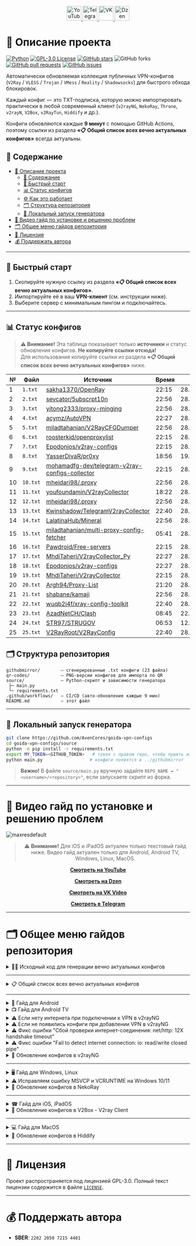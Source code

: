 <div align="center">
    <a href="https://www.youtube.com/@avencores/" target="_blank">
      <img src="https://github.com/user-attachments/assets/338bcd74-e3c3-4700-87ab-7985058bd17e" alt="YouTube" height="40">
    </a>
    <a href="https://t.me/avencoresyt" target="_blank">
      <img src="https://github.com/user-attachments/assets/939f8beb-a49a-48cf-89b9-d610ee5c4b26" alt="Telegram" height="40">
    </a>
    <a href="https://vk.com/avencoresvk" target="_blank">
      <img src="https://github.com/user-attachments/assets/dc109dda-9045-4a06-95a5-3399f0e21dc4" alt="VK" height="40">
    </a>
    <a href="https://dzen.ru/avencores" target="_blank">
      <img src="https://github.com/user-attachments/assets/bd55f5cf-963c-4eb8-9029-7b80c8c11411" alt="Dzen" height="40">
    </a>
</div>

# 📖 Описание проекта

[![Python](https://img.shields.io/badge/python-3670A0?style=for-the-badge&logo=python&logoColor=ffdd54)](https://github.com/AvenCores/goida-vpn-configs)
[![GPL-3.0 License](https://img.shields.io/badge/License-GPL--3.0-blue?style=for-the-badge)](./LICENSE)
[![GitHub stars](https://img.shields.io/github/stars/AvenCores/goida-vpn-configs?style=for-the-badge)](https://github.com/AvenCores/goida-vpn-configs/stargazers)
![GitHub forks](https://img.shields.io/github/forks/AvenCores/goida-vpn-configs?style=for-the-badge)
[![GitHub pull requests](https://img.shields.io/github/issues-pr/AvenCores/goida-vpn-configs?style=for-the-badge)](https://github.com/AvenCores/goida-vpn-configs/pulls)
[![GitHub issues](https://img.shields.io/github/issues/AvenCores/goida-vpn-configs?style=for-the-badge)](https://github.com/AvenCores/goida-vpn-configs/issues)

Автоматически обновляемая коллекция публичных VPN-конфигов (`V2Ray` / `VLESS` / `Trojan` / `VMess` / `Reality` / `Shadowsocks`) для быстрого обхода блокировок.
  
Каждый конфиг — это TXT-подписка, которую можно импортировать практически в любой современный клиент (`v2rayNG`, `NekoRay`, `Throne`, `v2rayN`, `V2Box`, `v2RayTun`, `Hiddify` и др.).

Конфиги обновляются каждые **9 минут** с помощью GitHub Actions, поэтому ссылки из раздела **«📋 Общий список всех вечно актуальных конфигов»** всегда актуальны.

## 📑 Содержание
- [📖 Описание проекта](#-описание-проекта)
  - [📑 Содержание](#-содержание)
  - [🚀 Быстрый старт](#-быстрый-старт)
  - [📊 Статус конфигов](#-статус-конфигов)
  - [⚙️ Как это работает](#️-как-это-работает)
  - [🗂 Структура репозитория](#-структура-репозитория)
  - [🔧 Локальный запуск генератора](#-локальный-запуск-генератора)
- [🎦 Видео гайд по установке и решению проблем](#-видео-гайд-по-установке-и-решению-проблем)
- [🗂️ Общее меню гайдов репозитория](#️-общее-меню-гайдов-репозитория)
- [📜 Лицензия](#-лицензия)
- [💰 Поддержать автора](#-поддержать-автора)

---

## 🚀 Быстрый старт
1. Скопируйте нужную ссылку из раздела **«📋 Общий список всех вечно актуальных конфигов»**.  
2. Импортируйте её в ваш **VPN-клиент** (см. инструкции ниже).  
3. Выберите сервер с минимальным пингом и подключайтесь.

---

## 📊 Статус конфигов

> **⚠️ Внимание!** Эта таблица показывает только **источники** и статус обновления конфигов. **Не копируйте ссылки отсюда!**  
> Для использования копируйте ссылки из раздела **«📋 Общий список всех вечно актуальных конфигов»** ниже.

| № | Файл | Источник | Время | Дата |
|--|--|--|--|--|
| 1 | `1.txt` | [sakha1370/OpenRay](https://github.com/sakha1370/OpenRay/raw/refs/heads/main/output/all_valid_proxies.txt) | 22:15 | 28.10.2025 |
| 2 | `2.txt` | [sevcator/5ubscrpt10n](https://raw.githubusercontent.com/sevcator/5ubscrpt10n/main/protocols/vl.txt) | 22:56 | 28.10.2025 |
| 3 | `3.txt` | [yitong2333/proxy-minging](https://raw.githubusercontent.com/yitong2333/proxy-minging/refs/heads/main/v2ray.txt) | 22:56 | 28.10.2025 |
| 4 | `4.txt` | [acymz/AutoVPN](https://raw.githubusercontent.com/acymz/AutoVPN/refs/heads/main/data/V2.txt) | 22:27 | 28.10.2025 |
| 5 | `5.txt` | [miladtahanian/V2RayCFGDumper](https://raw.githubusercontent.com/miladtahanian/V2RayCFGDumper/refs/heads/main/config.txt) | 22:56 | 28.10.2025 |
| 6 | `6.txt` | [roosterkid/openproxylist](https://raw.githubusercontent.com/roosterkid/openproxylist/main/V2RAY_RAW.txt) | 22:15 | 28.10.2025 |
| 7 | `7.txt` | [Epodonios/v2ray-configs](https://github.com/Epodonios/v2ray-configs/raw/main/Splitted-By-Protocol/trojan.txt) | 22:15 | 28.10.2025 |
| 8 | `8.txt` | [YasserDivaR/pr0xy](https://raw.githubusercontent.com/YasserDivaR/pr0xy/refs/heads/main/ShadowSocks2021.txt) | 18:56 | 19.10.2025 |
| 9 | `9.txt` | [mohamadfg-dev/telegram-v2ray-configs-collector](https://raw.githubusercontent.com/mohamadfg-dev/telegram-v2ray-configs-collector/refs/heads/main/category/vless.txt) | 22:15 | 28.10.2025 |
| 10 | `10.txt` | [mheidari98/.proxy](https://raw.githubusercontent.com/mheidari98/.proxy/refs/heads/main/vless) | 22:56 | 28.10.2025 |
| 11 | `11.txt` | [youfoundamin/V2rayCollector](https://raw.githubusercontent.com/youfoundamin/V2rayCollector/main/mixed_iran.txt) | 18:22 | 28.10.2025 |
| 12 | `12.txt` | [mheidari98/.proxy](https://raw.githubusercontent.com/mheidari98/.proxy/refs/heads/main/all) | 22:56 | 28.10.2025 |
| 13 | `13.txt` | [Kwinshadow/TelegramV2rayCollector](https://github.com/Kwinshadow/TelegramV2rayCollector/raw/refs/heads/main/sublinks/mix.txt) | 22:40 | 28.10.2025 |
| 14 | `14.txt` | [LalatinaHub/Mineral](https://github.com/LalatinaHub/Mineral/raw/refs/heads/master/result/nodes) | 22:56 | 28.10.2025 |
| 15 | `15.txt` | [miladtahanian/multi-proxy-config-fetcher](https://raw.githubusercontent.com/miladtahanian/multi-proxy-config-fetcher/refs/heads/main/configs/proxy_configs.txt) | 05:41 | 28.10.2025 |
| 16 | `16.txt` | [Pawdroid/Free-servers](https://raw.githubusercontent.com/Pawdroid/Free-servers/refs/heads/main/sub) | 22:15 | 28.10.2025 |
| 17 | `17.txt` | [MhdiTaheri/V2rayCollector_Py](https://github.com/MhdiTaheri/V2rayCollector_Py/raw/refs/heads/main/sub/Mix/mix.txt) | 22:27 | 28.10.2025 |
| 18 | `18.txt` | [Epodonios/v2ray-configs](https://github.com/Epodonios/v2ray-configs/raw/main/Splitted-By-Protocol/vmess.txt) | 22:27 | 28.10.2025 |
| 19 | `19.txt` | [MhdiTaheri/V2rayCollector](https://github.com/MhdiTaheri/V2rayCollector/raw/refs/heads/main/sub/mix) | 22:15 | 28.10.2025 |
| 20 | `20.txt` | [Argh94/Proxy-List](https://github.com/Argh94/Proxy-List/raw/refs/heads/main/All_Config.txt) | 21:20 | 28.10.2025 |
| 21 | `21.txt` | [shabane/kamaji](https://raw.githubusercontent.com/shabane/kamaji/master/hub/merged.txt) | 22:56 | 28.10.2025 |
| 22 | `22.txt` | [wuqb2i4f/xray-config-toolkit](https://raw.githubusercontent.com/wuqb2i4f/xray-config-toolkit/main/output/base64/mix-uri) | 22:40 | 28.10.2025 |
| 23 | `23.txt` | [AzadNetCH/Clash](https://raw.githubusercontent.com/AzadNetCH/Clash/refs/heads/main/AzadNet.txt) | 08:45 | 22.10.2025 |
| 24 | `24.txt` | [STR97/STRUGOV](https://raw.githubusercontent.com/STR97/STRUGOV/refs/heads/main/STR.BYPASS#STR.BYPASS%F0%9F%91%BE) | 06:53 | 12.10.2025 |
| 25 | `25.txt` | [V2RayRoot/V2RayConfig](https://raw.githubusercontent.com/V2RayRoot/V2RayConfig/refs/heads/main/Config/vless.txt) | 22:40 | 28.10.2025 |

## 🗂 Структура репозитория
```text
githubmirror/        — сгенерированные .txt конфиги (23 файла)
qr-codes/            — PNG-версии конфигов для импорта по QR
source/              — Python-скрипт и зависимости генератора
 ├─ main.py
 └─ requirements.txt
.github/workflows/   — CI/CD (авто-обновление каждые 9 мин)
README.md            — этот файл
```

---

## 🔧 Локальный запуск генератора
```bash
git clone https://github.com/AvenCores/goida-vpn-configs
cd goida-vpn-configs/source
python -m pip install -r requirements.txt
export MY_TOKEN=<GITHUB_TOKEN>   # токен с правом repo, чтобы пушить изменения
python main.py                  # конфиги появятся в ../githubmirror
```

> **Важно!** В файле `source/main.py` вручную задайте `REPO_NAME = "<username>/<repository>"`, если запускаете скрипт из форка.

---

# 🎦 Видео гайд по установке и решению проблем

![maxresdefault](https://github.com/user-attachments/assets/e36e2351-3b1a-4b90-87f7-cafbc74f238c)

<div align="center">

> ⚠️ **Внимание!** Для iOS и iPadOS актуален только текстовый гайд ниже. Видео гайд актуален только для Android, Android TV, Windows, Linux, MacOS.

[**Смотреть на YouTube**](https://youtu.be/sagz2YluM70)  

[**Смотреть на Dzen**](https://dzen.ru/video/watch/680d58f28c6d3504e953bd6d)  

[**Смотреть на VK Video**](https://vk.com/video-200297343_456239303)

[**Смотреть в Telegram**](https://t.me/avencoreschat/56595)

</div>

---

# 🗂️ Общее меню гайдов репозитория

<details>

<summary>👩‍💻 Исходный код для генерации вечно актуальных конфигов</summary>

Ссылка на исходный код — [Ссылка](https://github.com/AvenCores/goida-vpn-configs/tree/main/source)

</details>


---
<details>

<summary>📋 Общий список всех вечно актуальных конфигов</summary>

> Рекомендованные списки: **[6](https://github.com/AvenCores/goida-vpn-configs/raw/refs/heads/main/githubmirror/6.txt)**, **[22](https://github.com/AvenCores/goida-vpn-configs/raw/refs/heads/main/githubmirror/22.txt)**, **[23](https://github.com/AvenCores/goida-vpn-configs/raw/refs/heads/main/githubmirror/23.txt)**, **[24](https://github.com/AvenCores/goida-vpn-configs/raw/refs/heads/main/githubmirror/24.txt)** и **[25](https://github.com/AvenCores/goida-vpn-configs/raw/refs/heads/main/githubmirror/25.txt)**.

 - [ ] **Вечно актуальные**

1) `https://github.com/AvenCores/goida-vpn-configs/raw/refs/heads/main/githubmirror/1.txt`
2) `https://github.com/AvenCores/goida-vpn-configs/raw/refs/heads/main/githubmirror/2.txt`
3) `https://github.com/AvenCores/goida-vpn-configs/raw/refs/heads/main/githubmirror/3.txt`
4) `https://github.com/AvenCores/goida-vpn-configs/raw/refs/heads/main/githubmirror/4.txt`
5) `https://github.com/AvenCores/goida-vpn-configs/raw/refs/heads/main/githubmirror/5.txt`
6) `https://github.com/AvenCores/goida-vpn-configs/raw/refs/heads/main/githubmirror/6.txt`
7) `https://github.com/AvenCores/goida-vpn-configs/raw/refs/heads/main/githubmirror/7.txt`
8) `https://github.com/AvenCores/goida-vpn-configs/raw/refs/heads/main/githubmirror/8.txt`
9) `https://github.com/AvenCores/goida-vpn-configs/raw/refs/heads/main/githubmirror/9.txt`
10) `https://github.com/AvenCores/goida-vpn-configs/raw/refs/heads/main/githubmirror/10.txt`
11) `https://github.com/AvenCores/goida-vpn-configs/raw/refs/heads/main/githubmirror/11.txt`
12) `https://github.com/AvenCores/goida-vpn-configs/raw/refs/heads/main/githubmirror/12.txt`
13) `https://github.com/AvenCores/goida-vpn-configs/raw/refs/heads/main/githubmirror/13.txt`
14) `https://github.com/AvenCores/goida-vpn-configs/raw/refs/heads/main/githubmirror/14.txt`
15) `https://github.com/AvenCores/goida-vpn-configs/raw/refs/heads/main/githubmirror/15.txt`
16) `https://github.com/AvenCores/goida-vpn-configs/raw/refs/heads/main/githubmirror/16.txt`
17) `https://github.com/AvenCores/goida-vpn-configs/raw/refs/heads/main/githubmirror/17.txt`
18) `https://github.com/AvenCores/goida-vpn-configs/raw/refs/heads/main/githubmirror/18.txt`
19) `https://github.com/AvenCores/goida-vpn-configs/raw/refs/heads/main/githubmirror/19.txt`
20) `https://github.com/AvenCores/goida-vpn-configs/raw/refs/heads/main/githubmirror/20.txt`
21) `https://github.com/AvenCores/goida-vpn-configs/raw/refs/heads/main/githubmirror/21.txt`
22) `https://github.com/AvenCores/goida-vpn-configs/raw/refs/heads/main/githubmirror/22.txt`
23) `https://github.com/AvenCores/goida-vpn-configs/raw/refs/heads/main/githubmirror/23.txt`
24) `https://github.com/AvenCores/goida-vpn-configs/raw/refs/heads/main/githubmirror/24.txt`
25) `https://github.com/AvenCores/goida-vpn-configs/raw/refs/heads/main/githubmirror/25.txt`

🔗 [Ссылка на QR-коды вечно актуальных конфигов](https://github.com/AvenCores/goida-vpn-configs/tree/main/qr-codes)
</details>


---
<details>

<summary>📱 Гайд для Android</summary>

**1.** Скачиваем **«v2rayNG»** — [Ссылка](https://github.com/2dust/v2rayNG/releases/download/1.10.24/v2rayNG_1.10.24_universal.apk)

**2.** Копируем в буфер обмена: 

> Рекомендованные списки: **[6](https://github.com/AvenCores/goida-vpn-configs/raw/refs/heads/main/githubmirror/6.txt)**, **[22](https://github.com/AvenCores/goida-vpn-configs/raw/refs/heads/main/githubmirror/22.txt)**, **[23](https://github.com/AvenCores/goida-vpn-configs/raw/refs/heads/main/githubmirror/23.txt)**, **[24](https://github.com/AvenCores/goida-vpn-configs/raw/refs/heads/main/githubmirror/24.txt)** и **[25](https://github.com/AvenCores/goida-vpn-configs/raw/refs/heads/main/githubmirror/25.txt)**.

 - [ ] **Вечно актуальные**

1) `https://github.com/AvenCores/goida-vpn-configs/raw/refs/heads/main/githubmirror/1.txt`
2) `https://github.com/AvenCores/goida-vpn-configs/raw/refs/heads/main/githubmirror/2.txt`
3) `https://github.com/AvenCores/goida-vpn-configs/raw/refs/heads/main/githubmirror/3.txt`
4) `https://github.com/AvenCores/goida-vpn-configs/raw/refs/heads/main/githubmirror/4.txt`
5) `https://github.com/AvenCores/goida-vpn-configs/raw/refs/heads/main/githubmirror/5.txt`
6) `https://github.com/AvenCores/goida-vpn-configs/raw/refs/heads/main/githubmirror/6.txt`
7) `https://github.com/AvenCores/goida-vpn-configs/raw/refs/heads/main/githubmirror/7.txt`
8) `https://github.com/AvenCores/goida-vpn-configs/raw/refs/heads/main/githubmirror/8.txt`
9) `https://github.com/AvenCores/goida-vpn-configs/raw/refs/heads/main/githubmirror/9.txt`
10) `https://github.com/AvenCores/goida-vpn-configs/raw/refs/heads/main/githubmirror/10.txt`
11) `https://github.com/AvenCores/goida-vpn-configs/raw/refs/heads/main/githubmirror/11.txt`
12) `https://github.com/AvenCores/goida-vpn-configs/raw/refs/heads/main/githubmirror/12.txt`
13) `https://github.com/AvenCores/goida-vpn-configs/raw/refs/heads/main/githubmirror/13.txt`
14) `https://github.com/AvenCores/goida-vpn-configs/raw/refs/heads/main/githubmirror/14.txt`
15) `https://github.com/AvenCores/goida-vpn-configs/raw/refs/heads/main/githubmirror/15.txt`
16) `https://github.com/AvenCores/goida-vpn-configs/raw/refs/heads/main/githubmirror/16.txt`
17) `https://github.com/AvenCores/goida-vpn-configs/raw/refs/heads/main/githubmirror/17.txt`
18) `https://github.com/AvenCores/goida-vpn-configs/raw/refs/heads/main/githubmirror/18.txt`
19) `https://github.com/AvenCores/goida-vpn-configs/raw/refs/heads/main/githubmirror/19.txt`
20) `https://github.com/AvenCores/goida-vpn-configs/raw/refs/heads/main/githubmirror/20.txt`
21) `https://github.com/AvenCores/goida-vpn-configs/raw/refs/heads/main/githubmirror/21.txt`
22) `https://github.com/AvenCores/goida-vpn-configs/raw/refs/heads/main/githubmirror/22.txt`
23) `https://github.com/AvenCores/goida-vpn-configs/raw/refs/heads/main/githubmirror/23.txt`
24) `https://github.com/AvenCores/goida-vpn-configs/raw/refs/heads/main/githubmirror/24.txt`
25) `https://github.com/AvenCores/goida-vpn-configs/raw/refs/heads/main/githubmirror/25.txt`

**3.** Заходим в приложение **«v2rayNG»** и в правом верхнем углу нажимаем на ➕, а затем выбираем **«Импорт из буфера обмена»**.
   
**4.** Нажимаем **«справа сверху на три точки»**, а затем **«Проверка профилей группы»**, после окончания проверки в этом же меню нажмите на **«Сортировка по результатам теста»**. 

**5.** Выбираем нужный вам сервер и затем нажимаем на кнопку ▶️ в правом нижнем углу.

</details>

<details>

<summary>📺 Гайд для Android TV</summary>

**1.** Скачиваем **«v2rayNG»** — [Ссылка](https://github.com/2dust/v2rayNG/releases/download/1.10.24/v2rayNG_1.10.24_universal.apk)

> Рекомендованные **«QR-коды»**: **[6](https://github.com/AvenCores/goida-vpn-configs/blob/main/qr-codes/6.png)**, **[22](https://github.com/AvenCores/goida-vpn-configs/blob/main/qr-codes/22.png)**, **[23](https://github.com/AvenCores/goida-vpn-configs/blob/main/qr-codes/23.png)**, **[24](https://github.com/AvenCores/goida-vpn-configs/blob/main/qr-codes/24.png)** и **[25](https://github.com/AvenCores/goida-vpn-configs/blob/main/qr-codes/25.png)**.

**2.** Скачиваем **«QR-коды»** вечно актуальных конфигов — [Ссылка](https://github.com/AvenCores/goida-vpn-configs/tree/main/qr-codes)

**3**. Заходим в приложение **«v2rayNG»** и в правом верхнем углу нажимаем на ➕, а затем выбираем **«Импорт из QR-кода»**, выбираем картинку нажав на иконку фото в правом верхнем углу.

**4.** Нажимаем **«справа сверху на три точки»**, а затем **«Проверка профилей группы»**, после окончания проверки в этом же меню нажмите на **«Сортировка по результатам теста»**. 

**5.** Выбираем нужный вам сервер и затем нажимаем на кнопку ▶️ в правом нижнем углу.

</details>

<details>

<summary>⚠ Если нету интернета при подключении к VPN в v2rayNG</summary>

Ссылка на видео с демонстрацией фикса — [Ссылка](https://t.me/avencoreschat/25254)

</details>

<details>

<summary>⚠ Если не появились конфиги при добавлении VPN в v2rayNG</summary>

**1.** Нажмите на **«три полоски»** в **«левом верхнем углу»**.

**2.** Нажимаем на кнопку **«Группы»**.

**3.** Нажимаем на **«иконку кружка со стрелкой»** в **«верхнем правом углу»** и дожидаемся окончания обновления.

</details>

<details>

<summary>⚠ Фикс ошибки "Cбой проверки интернет-соединения: net/http: 12X handshake timeout"</summary>

**1.** На рабочем столе зажимаем на иконке **«v2rayNG»** и нажимаем на пункт **«О приложении»**.

**2.** Нажимаем на кнопку **«Остановить»** и заново запускаем **«v2rayNG»**.

</details>

<details>

<summary>⚠ Фикс ошибки "Fail to detect internet connection: io: read/write closed pipe"</summary>

**1.** На рабочем столе зажимаем на иконке **«v2rayNG»** и нажимаем на пункт **«О приложении»**.

**2.** Нажимаем на кнопку **«Остановить»** и заново запускаем **«v2rayNG»**.

**3.** Нажимаем **«справа сверху на три точки»**, а затем **«Проверка профилей группы»**, после окончания проверки в этом же меню нажмите на **«Сортировка по результатам теста»**. 

**4.** Выбираем нужный вам сервер и затем нажимаем на кнопку ▶️ в правом нижнем углу.

</details>

<details>

<summary>🔄 Обновление конфигов в v2rayNG</summary>

**1.** Нажимаем на **«иконку трех полосок»** в **«левом верхнем углу»**.

**2.** Выбираем вкладку **«Группы»**.

**3.** Нажимаем на **«иконку кружка со стрелкой»** в **«правом верхнем углу»**.

</details>


---
<details>

<summary>🖥 Гайд для Windows, Linux</summary>

**1.** Скачиваем **«Throne»** — [Windows 10/11](https://github.com/throneproj/Throne/releases/download/1.0.7/Throne-1.0.7-windows64.zip) / [Windows 7/8/8.1](https://github.com/throneproj/Throne/releases/download/1.0.7/Throne-1.0.7-windowslegacy64.zip) / [Linux](https://github.com/throneproj/Throne/releases/download/1.0.7/Throne-1.0.7-linux-amd64.zip)

**2.** Копируем в буфер обмена: 

> Рекомендованные списки: **[6](https://github.com/AvenCores/goida-vpn-configs/raw/refs/heads/main/githubmirror/6.txt)**, **[22](https://github.com/AvenCores/goida-vpn-configs/raw/refs/heads/main/githubmirror/22.txt)**, **[23](https://github.com/AvenCores/goida-vpn-configs/raw/refs/heads/main/githubmirror/23.txt)**, **[24](https://github.com/AvenCores/goida-vpn-configs/raw/refs/heads/main/githubmirror/24.txt)** и **[25](https://github.com/AvenCores/goida-vpn-configs/raw/refs/heads/main/githubmirror/25.txt)**.

 - [ ] **Вечно актуальные**

1) `https://github.com/AvenCores/goida-vpn-configs/raw/refs/heads/main/githubmirror/1.txt`
2) `https://github.com/AvenCores/goida-vpn-configs/raw/refs/heads/main/githubmirror/2.txt`
3) `https://github.com/AvenCores/goida-vpn-configs/raw/refs/heads/main/githubmirror/3.txt`
4) `https://github.com/AvenCores/goida-vpn-configs/raw/refs/heads/main/githubmirror/4.txt`
5) `https://github.com/AvenCores/goida-vpn-configs/raw/refs/heads/main/githubmirror/5.txt`
6) `https://github.com/AvenCores/goida-vpn-configs/raw/refs/heads/main/githubmirror/6.txt`
7) `https://github.com/AvenCores/goida-vpn-configs/raw/refs/heads/main/githubmirror/7.txt`
8) `https://github.com/AvenCores/goida-vpn-configs/raw/refs/heads/main/githubmirror/8.txt`
9) `https://github.com/AvenCores/goida-vpn-configs/raw/refs/heads/main/githubmirror/9.txt`
10) `https://github.com/AvenCores/goida-vpn-configs/raw/refs/heads/main/githubmirror/10.txt`
11) `https://github.com/AvenCores/goida-vpn-configs/raw/refs/heads/main/githubmirror/11.txt`
12) `https://github.com/AvenCores/goida-vpn-configs/raw/refs/heads/main/githubmirror/12.txt`
13) `https://github.com/AvenCores/goida-vpn-configs/raw/refs/heads/main/githubmirror/13.txt`
14) `https://github.com/AvenCores/goida-vpn-configs/raw/refs/heads/main/githubmirror/14.txt`
15) `https://github.com/AvenCores/goida-vpn-configs/raw/refs/heads/main/githubmirror/15.txt`
16) `https://github.com/AvenCores/goida-vpn-configs/raw/refs/heads/main/githubmirror/16.txt`
17) `https://github.com/AvenCores/goida-vpn-configs/raw/refs/heads/main/githubmirror/17.txt`
18) `https://github.com/AvenCores/goida-vpn-configs/raw/refs/heads/main/githubmirror/18.txt`
19) `https://github.com/AvenCores/goida-vpn-configs/raw/refs/heads/main/githubmirror/19.txt`
20) `https://github.com/AvenCores/goida-vpn-configs/raw/refs/heads/main/githubmirror/20.txt`
21) `https://github.com/AvenCores/goida-vpn-configs/raw/refs/heads/main/githubmirror/21.txt`
22) `https://github.com/AvenCores/goida-vpn-configs/raw/refs/heads/main/githubmirror/22.txt`
23) `https://github.com/AvenCores/goida-vpn-configs/raw/refs/heads/main/githubmirror/23.txt`
24) `https://github.com/AvenCores/goida-vpn-configs/raw/refs/heads/main/githubmirror/24.txt`
25) `https://github.com/AvenCores/goida-vpn-configs/raw/refs/heads/main/githubmirror/25.txt`

**3.** Нажимаем на **«Профили»**, а затем **«Добавить профиль из буфера обмена»**.

**4.** Выделяем все конфиги комбинацией клавиш **«Ctrl + A»**, нажимаем **«Профили»** в верхнем меню, а затем **«Тест задержки (пинга) выбранного профиля»** и дожидаемся окончания теста (во вкладке **«Логи»** появится надпись **«Тест задержек (пинга) завершён!»**)

**5.** Наживаем на кнопку колонки **«Задержка (пинг)»**.

**6.** В верхней части окна программы активируйте опцию **«Режим TUN»**, установив галочку.

**7.** Выбираем один из конфигов с наименьшим **«Задержка (пинг)»**, а затем нажимаем **«ЛКМ»** и **«Запустить»**.

</details>

<details>

<summary>⚠ Исправляем ошибку MSVCP и VCRUNTIME на Windows 10/11</summary>

**1.** Нажимаем **«Win+R»** и пишем **«control»**.

**2.** Выбираем **«Программы и компоненты»**.

**3.** В поиск (справа сверху) пишем слово **«Visual»** и удалям все что касается **«Microsoft Visual»**.

**4.** Скачиваем архив и распаковываем — [Ссылка](https://cf.comss.org/download/Visual-C-Runtimes-All-in-One-Jul-2025.zip)

**5.** Запускаем от *имени Администратора* **«install_bat.all»** и ждем пока все установиться.

</details>

<details>

<summary>🔄 Обновление конфигов в NekoRay</summary>

**1.** Нажимаем на кнопку **«Настройки»**.

**2.** Выбираем **«Группы»**.

**3.** Нажимаем на кнопку **«Обновить все подписки»**.

</details>


---
<details>

<summary>☎ Гайд для iOS, iPadOS</summary>

**1.** Скачиваем **«V2Box - V2ray Client»** — [Ссылка](https://apps.apple.com/ru/app/v2box-v2ray-client/id6446814690)

**2.** Копируем в буфер обмена:

> Рекомендованные списки: **[6](https://github.com/AvenCores/goida-vpn-configs/raw/refs/heads/main/githubmirror/6.txt)**, **[22](https://github.com/AvenCores/goida-vpn-configs/raw/refs/heads/main/githubmirror/22.txt)**, **[23](https://github.com/AvenCores/goida-vpn-configs/raw/refs/heads/main/githubmirror/23.txt)**, **[24](https://github.com/AvenCores/goida-vpn-configs/raw/refs/heads/main/githubmirror/24.txt)** и **[25](https://github.com/AvenCores/goida-vpn-configs/raw/refs/heads/main/githubmirror/25.txt)**.

 - [ ] **Вечно актуальные**

1) `https://github.com/AvenCores/goida-vpn-configs/raw/refs/heads/main/githubmirror/1.txt`
2) `https://github.com/AvenCores/goida-vpn-configs/raw/refs/heads/main/githubmirror/2.txt`
3) `https://github.com/AvenCores/goida-vpn-configs/raw/refs/heads/main/githubmirror/3.txt`
4) `https://github.com/AvenCores/goida-vpn-configs/raw/refs/heads/main/githubmirror/4.txt`
5) `https://github.com/AvenCores/goida-vpn-configs/raw/refs/heads/main/githubmirror/5.txt`
6) `https://github.com/AvenCores/goida-vpn-configs/raw/refs/heads/main/githubmirror/6.txt`
7) `https://github.com/AvenCores/goida-vpn-configs/raw/refs/heads/main/githubmirror/7.txt`
8) `https://github.com/AvenCores/goida-vpn-configs/raw/refs/heads/main/githubmirror/8.txt`
9) `https://github.com/AvenCores/goida-vpn-configs/raw/refs/heads/main/githubmirror/9.txt`
10) `https://github.com/AvenCores/goida-vpn-configs/raw/refs/heads/main/githubmirror/10.txt`
11) `https://github.com/AvenCores/goida-vpn-configs/raw/refs/heads/main/githubmirror/11.txt`
12) `https://github.com/AvenCores/goida-vpn-configs/raw/refs/heads/main/githubmirror/12.txt`
13) `https://github.com/AvenCores/goida-vpn-configs/raw/refs/heads/main/githubmirror/13.txt`
14) `https://github.com/AvenCores/goida-vpn-configs/raw/refs/heads/main/githubmirror/14.txt`
15) `https://github.com/AvenCores/goida-vpn-configs/raw/refs/heads/main/githubmirror/15.txt`
16) `https://github.com/AvenCores/goida-vpn-configs/raw/refs/heads/main/githubmirror/16.txt`
17) `https://github.com/AvenCores/goida-vpn-configs/raw/refs/heads/main/githubmirror/17.txt`
18) `https://github.com/AvenCores/goida-vpn-configs/raw/refs/heads/main/githubmirror/18.txt`
19) `https://github.com/AvenCores/goida-vpn-configs/raw/refs/heads/main/githubmirror/19.txt`
20) `https://github.com/AvenCores/goida-vpn-configs/raw/refs/heads/main/githubmirror/20.txt`
21) `https://github.com/AvenCores/goida-vpn-configs/raw/refs/heads/main/githubmirror/21.txt`
22) `https://github.com/AvenCores/goida-vpn-configs/raw/refs/heads/main/githubmirror/22.txt`
23) `https://github.com/AvenCores/goida-vpn-configs/raw/refs/heads/main/githubmirror/23.txt`
24) `https://github.com/AvenCores/goida-vpn-configs/raw/refs/heads/main/githubmirror/24.txt`
25) `https://github.com/AvenCores/goida-vpn-configs/raw/refs/heads/main/githubmirror/25.txt`

**3.** Заходим в приложение **«V2Box - V2ray Client»** и переходим во вкладку **«Config»**, нажимаем на плюсик в правом верхнем углу, затем — **«Добавить подписку»**, вводим любое **«Название»** и вставляем ссылку на конфиг в поле **«URL»**.

**4.** После добавления конфига дожидаемся окончания проверки и выбираем нужный, просто нажав на его название.

**5.** В нижней панели программы нажимаем кнопку **«Подключиться»**.

</details>

<details>

<summary>🔄 Обновление конфигов в V2Box - V2ray Client</summary>

**1.** Переходим во вкладку **«Config»**.

**2.** Нажимаем на иконку обновления слева от названия группы подписки.

</details>


---
<details>

<summary>💻 Гайд для MacOS</summary>

**1.** Скачиваем **«Hiddify»** — [Ссылка](https://github.com/hiddify/hiddify-app/releases/latest/download/Hiddify-MacOS.dmg)

**2.** Нажимаем **«Новый профиль»**.

**3.** Копируем в буфер обмена:

> Рекомендованные списки: **[6](https://github.com/AvenCores/goida-vpn-configs/raw/refs/heads/main/githubmirror/6.txt)**, **[22](https://github.com/AvenCores/goida-vpn-configs/raw/refs/heads/main/githubmirror/22.txt)**, **[23](https://github.com/AvenCores/goida-vpn-configs/raw/refs/heads/main/githubmirror/23.txt)**, **[24](https://github.com/AvenCores/goida-vpn-configs/raw/refs/heads/main/githubmirror/24.txt)** и **[25](https://github.com/AvenCores/goida-vpn-configs/raw/refs/heads/main/githubmirror/25.txt)**.

 - [ ] **Вечно актуальные**

1) `https://github.com/AvenCores/goida-vpn-configs/raw/refs/heads/main/githubmirror/1.txt`
2) `https://github.com/AvenCores/goida-vpn-configs/raw/refs/heads/main/githubmirror/2.txt`
3) `https://github.com/AvenCores/goida-vpn-configs/raw/refs/heads/main/githubmirror/3.txt`
4) `https://github.com/AvenCores/goida-vpn-configs/raw/refs/heads/main/githubmirror/4.txt`
5) `https://github.com/AvenCores/goida-vpn-configs/raw/refs/heads/main/githubmirror/5.txt`
6) `https://github.com/AvenCores/goida-vpn-configs/raw/refs/heads/main/githubmirror/6.txt`
7) `https://github.com/AvenCores/goida-vpn-configs/raw/refs/heads/main/githubmirror/7.txt`
8) `https://github.com/AvenCores/goida-vpn-configs/raw/refs/heads/main/githubmirror/8.txt`
9) `https://github.com/AvenCores/goida-vpn-configs/raw/refs/heads/main/githubmirror/9.txt`
10) `https://github.com/AvenCores/goida-vpn-configs/raw/refs/heads/main/githubmirror/10.txt`
11) `https://github.com/AvenCores/goida-vpn-configs/raw/refs/heads/main/githubmirror/11.txt`
12) `https://github.com/AvenCores/goida-vpn-configs/raw/refs/heads/main/githubmirror/12.txt`
13) `https://github.com/AvenCores/goida-vpn-configs/raw/refs/heads/main/githubmirror/13.txt`
14) `https://github.com/AvenCores/goida-vpn-configs/raw/refs/heads/main/githubmirror/14.txt`
15) `https://github.com/AvenCores/goida-vpn-configs/raw/refs/heads/main/githubmirror/15.txt`
16) `https://github.com/AvenCores/goida-vpn-configs/raw/refs/heads/main/githubmirror/16.txt`
17) `https://github.com/AvenCores/goida-vpn-configs/raw/refs/heads/main/githubmirror/17.txt`
18) `https://github.com/AvenCores/goida-vpn-configs/raw/refs/heads/main/githubmirror/18.txt`
19) `https://github.com/AvenCores/goida-vpn-configs/raw/refs/heads/main/githubmirror/19.txt`
20) `https://github.com/AvenCores/goida-vpn-configs/raw/refs/heads/main/githubmirror/20.txt`
21) `https://github.com/AvenCores/goida-vpn-configs/raw/refs/heads/main/githubmirror/21.txt`
22) `https://github.com/AvenCores/goida-vpn-configs/raw/refs/heads/main/githubmirror/22.txt`
23) `https://github.com/AvenCores/goida-vpn-configs/raw/refs/heads/main/githubmirror/23.txt`
24) `https://github.com/AvenCores/goida-vpn-configs/raw/refs/heads/main/githubmirror/24.txt`
25) `https://github.com/AvenCores/goida-vpn-configs/raw/refs/heads/main/githubmirror/25.txt`

**4.** Нажимаем на кнопку **«Добавить из буфера обмена»**.
   
**5.** Перейдите в **«Настройки»**, измените **«Вариант маршрутизации»** на **«Индонезия»**.

**6.** Нажмите в левом верхнем меню на иконку настроек и выберите **«VPN сервис»**.

**7.** Включаем **«VPN»** нажав на иконку по середине. 

**8.** Для смены сервера включите **«VPN»** и перейдите во вкладку **«Прокси»**.

</details>

<details>

<summary>🔄 Обновление конфигов в Hiddify</summary>

**1.** Заходим в приложение **«Hiddify»** и выбираем нужный вам профиль.

**2.** Нажимаем **«слева от названия профиля на иконку обновления»**.

</details>

---

# 📜 Лицензия

Проект распространяется под лицензией GPL-3.0. Полный текст лицензии содержится в файле [`LICENSE`](LICENSE).

---
# 💰 Поддержать автора
+ **SBER**: `2202 2050 7215 4401`
